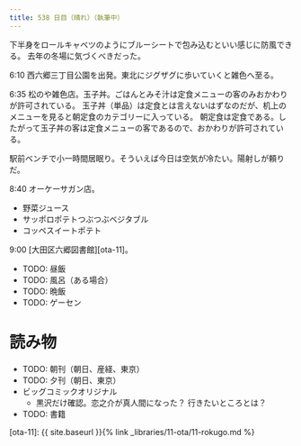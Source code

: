 ```yaml
---
title: 538 日目（晴れ）（執筆中）
---
```


下半身をロールキャベツのようにブルーシートで包み込むといい感じに防風できる。
去年の冬場に気づくべきだった。

6:10 西六郷三丁目公園を出発。東北にジグザグに歩いていくと雑色へ至る。

6:35 松のや雑色店。玉子丼。ごはんとみそ汁は定食メニューの客のみおかわりが許可されている。
玉子丼（単品）は定食とは言えないはずなのだが、机上のメニューを見ると朝定食のカテゴリーに入っている。
朝定食は定食である。したがって玉子丼の客は定食メニューの客であるので、おかわりが許可されている。

駅前ベンチで小一時間居眠り。そういえば今日は空気が冷たい。陽射しが頼りだ。

8:40 オーケーサガン店。
* 野菜ジュース
* サッポロポテトつぶつぶベジタブル
* コッペスイートポテト

9:00 [大田区六郷図書館][ota-11]。

* TODO: 昼飯
* TODO: 風呂（ある場合）
* TODO: 晩飯
* TODO: ゲーセン

# 読み物

* TODO: 朝刊（朝日、産経、東京）
* TODO: 夕刊（朝日、東京）
* ビッグコミックオリジナル
  * 黒沢だけ確認。恋之介が真人間になった？ 行きたいところとは？
* TODO: 書籍

[ota-11]: {{ site.baseurl }}{% link _libraries/11-ota/11-rokugo.md %}
